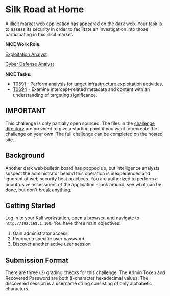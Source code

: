 # Silk Road at Home


A illicit market web application has appeared on the dark web. Your task is to assess its security in order to facilitate an investigation into those participating in this illicit market.


**NICE Work Role:**   

[Exploitation Analyst](https://niccs.cisa.gov/workforce-development/nice-framework/workroles?name=Exploitation+Analyst&id=All)

[Cyber Defense Analyst](https://niccs.cisa.gov/workforce-development/nice-framework/workroles?name=Cyber+Defense+Analyst&id=All)


**NICE Tasks:**

- [T0591](https://niccs.cisa.gov/workforce-development/nice-framework/tasks?id=T0591&description=All) - Perform analysis for target infrastructure exploitation activities.
- [T0694](https://niccs.cisa.gov/workforce-development/nice-framework/tasks?id=T0695&description=All) - Examine intercept-related metadata and content with an understanding of targeting significance.


## IMPORTANT
This challenge is only partially open sourced. The files in the [challenge directory](challenge) are provided to give a starting point if you want to recreate the challenge on your own. The full challenge can be completed on the hosted site.

## Background  

Another dark web bulletin board has popped up, but intelligence analysts suspect the administrator behind this operation is inexperienced and ignorant of web security best practices. You are authorized to perform a unobtrusive assessment of the application - look around, see what can be done, but don't break anything. 


## Getting Started

Log in to your Kali workstation, open a browser, and navigate to `http://192.168.1.100`. You have three main objectives:
  1. Gain administrator access
  2. Recover a specific user password
  3. Discover another active user session

## Submission Format

There are three (3) grading checks for this challenge. The Admin Token and Recovered Password are both 8-character hexadecimal values. The discovered session is a username string consisting of only alphabetic characters. 

